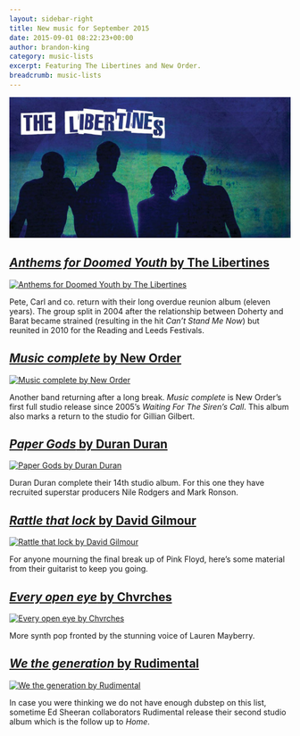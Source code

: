 ```yaml
---
layout: sidebar-right
title: New music for September 2015
date: 2015-09-01 08:22:23+00:00
author: brandon-king
category: music-lists
excerpt: Featuring The Libertines and New Order.
breadcrumb: music-lists
---
```

![Anthems for Doomed Youth by The Libertines](/images/featured/featured-anthems-for-doomed-youth.jpg)

## [<cite>Anthems for Doomed Youth</cite> by The Libertines](https://suffolk.spydus.co.uk/cgi-bin/spydus.exe/ENQ/OPAC/BIBENQ/31095977?QRY=CTIBIB%3C%20IRN(40361703)&QRYTEXT=Anthems%20for%20doomed%20youth%20%5Bsound%20recording%5D)

[![Anthems for Doomed Youth by The Libertines](http://suffolklibraries.co.uk/wp-content/uploads/2015/08/anthemsfordoomedyouth.jpg)](https://suffolk.spydus.co.uk/cgi-bin/spydus.exe/ENQ/OPAC/BIBENQ/31095977?QRY=CTIBIB%3C%20IRN(40361703)&QRYTEXT=Anthems%20for%20doomed%20youth%20%5Bsound%20recording%5D)

Pete, Carl and co. return with their long overdue reunion album (eleven years). The group split in 2004 after the relationship between Doherty and Barat became strained (resulting in the hit <cite>Can&#8217;t Stand Me Now</cite>) but reunited in 2010 for the Reading and Leeds Festivals.

## [<cite>Music complete</cite> by New Order](https://suffolk.spydus.co.uk/cgi-bin/spydus.exe/ENQ/OPAC/BIBENQ/31099849?QRY=CTIBIB%3C%20IRN(53889417)&QRYTEXT=Music%20complete%20%5Bsound%20recording%5D)

[![Music complete by New Order](http://suffolklibraries.co.uk/wp-content/uploads/2015/08/musiccomplete.jpg)](https://suffolk.spydus.co.uk/cgi-bin/spydus.exe/ENQ/OPAC/BIBENQ/31099849?QRY=CTIBIB%3C%20IRN(53889417)&QRYTEXT=Music%20complete%20%5Bsound%20recording%5D)

Another band returning after a long break. <cite>Music complete</cite> is New Order&#8217;s first full studio release since 2005&#8217;s <cite>Waiting For The Siren&#8217;s Call</cite>. This album also marks a return to the studio for Gillian Gilbert.

## [<cite>Paper Gods</cite> by Duran Duran](https://suffolk.spydus.co.uk/cgi-bin/spydus.exe/ENQ/OPAC/BIBENQ/31114556?QRY=CTIBIB%3C%20IRN(53718862)&QRYTEXT=Paper%20gods%20%5Bsound%20recording%5D)

[![Paper Gods by Duran Duran](http://suffolklibraries.co.uk/wp-content/uploads/2015/08/papergods.jpg)](https://suffolk.spydus.co.uk/cgi-bin/spydus.exe/ENQ/OPAC/BIBENQ/31114556?QRY=CTIBIB%3C%20IRN(53718862)&QRYTEXT=Paper%20gods%20%5Bsound%20recording%5D)

Duran Duran complete their 14th studio album. For this one they have recruited superstar producers Nile Rodgers and Mark Ronson.

## [<cite>Rattle that lock</cite> by David Gilmour](https://suffolk.spydus.co.uk/cgi-bin/spydus.exe/ENQ/OPAC/BIBENQ/31116015?QRY=CTIBIB%3C%20IRN(54577510)&QRYTEXT=Rattle%20that%20lock%20%5Bsound%20recording%5D)

[![Rattle that lock by David Gilmour](http://suffolklibraries.co.uk/wp-content/uploads/2015/08/rattlethatlock.jpg)](https://suffolk.spydus.co.uk/cgi-bin/spydus.exe/ENQ/OPAC/BIBENQ/31116015?QRY=CTIBIB%3C%20IRN(54577510)&QRYTEXT=Rattle%20that%20lock%20%5Bsound%20recording%5D)

For anyone mourning the final break up of Pink Floyd, here’s some material from their guitarist to keep you going.

## [<cite>Every open eye</cite> by Chvrches](https://suffolk.spydus.co.uk/cgi-bin/spydus.exe/ENQ/OPAC/BIBENQ/31117774?QRY=CTIBIB%3C%20IRN(54576913)&QRYTEXT=Every%20open%20eye%20%5Bsound%20recording%5D)

[![Every open eye by Chvrches](http://suffolklibraries.co.uk/wp-content/uploads/2015/08/everyopeneye.jpg)](https://suffolk.spydus.co.uk/cgi-bin/spydus.exe/ENQ/OPAC/BIBENQ/31117774?QRY=CTIBIB%3C%20IRN(54576913)&QRYTEXT=Every%20open%20eye%20%5Bsound%20recording%5D)

More synth pop fronted by the stunning voice of Lauren Mayberry.

## [<cite>We the generation</cite> by Rudimental](https://suffolk.spydus.co.uk/cgi-bin/spydus.exe/ENQ/OPAC/BIBENQ/31119400?QRY=CTIBIB%3C%20IRN(52717068)&QRYTEXT=We%20the%20generation%20%5Bsound%20recording%5D)

[![We the generation by Rudimental](http://suffolklibraries.co.uk/wp-content/uploads/2015/08/wethegeneration.jpg)](https://suffolk.spydus.co.uk/cgi-bin/spydus.exe/ENQ/OPAC/BIBENQ/31119400?QRY=CTIBIB%3C%20IRN(52717068)&QRYTEXT=We%20the%20generation%20%5Bsound%20recording%5D)

In case you were thinking we do not have enough dubstep on this list, sometime Ed Sheeran collaborators Rudimental release their second studio album which is the follow up to <cite>Home</cite>.
